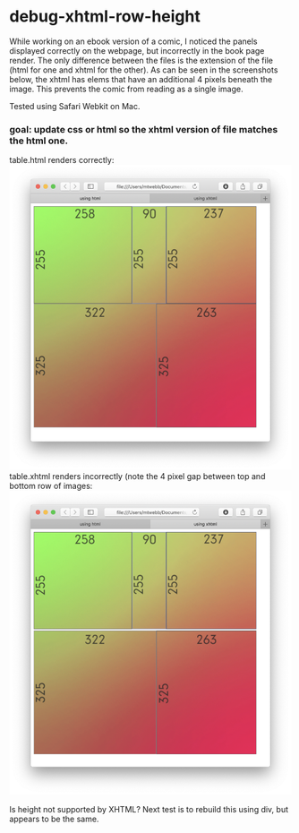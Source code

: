 # debug-xhtml-row-height
While working on an ebook version of a comic, I noticed the panels displayed correctly on the webpage, but incorrectly in the book page render.  The only difference between the files is the extension of the file (html for one and xhtml for the other). As can be seen in the screenshots below, the xhtml has <td> elems that have an additional 4 pixels beneath the image. This prevents the comic from reading as a single image.

Tested using Safari Webkit on Mac.

### goal: update css or html so the xhtml version of file matches the html one.
table.html renders correctly:
![html renders correctly](/readme/html.png)
table.xhtml renders incorrectly (note the 4 pixel gap between top and bottom row of images:
![xhtml renders incorectly](/readme/xhtml.png)

Is height not supported by XHTML?  Next test is to rebuild this using div, but appears to be the same.

